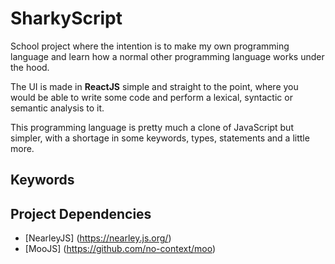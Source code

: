 # SharkyScript

School project where the intention is to make my own programming language and learn how a normal other programming language works under the hood.

The UI is made in **ReactJS** simple and straight to the point, where you would be able to write some code and perform a lexical, syntactic or semantic analysis to it.

This programming language is pretty much a clone of JavaScript but simpler, with a shortage in some keywords, types, statements and a little more.

## Keywords


## Project Dependencies

* [NearleyJS] (https://nearley.js.org/)
* [MooJS] (https://github.com/no-context/moo)